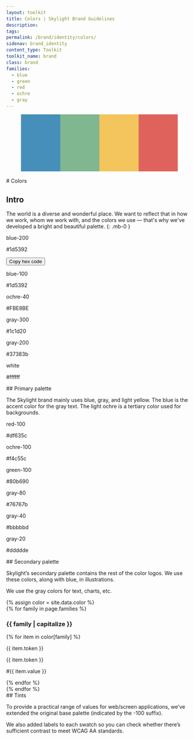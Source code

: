 ```yaml
---
layout: toolkit
title: Colors | Skylight Brand Guidelines
description:
tags:
permalink: /brand/identity/colors/
sidenav: brand_identity
content_type: Toolkit
toolkit_name: brand
class: brand
families:
  - blue
  - green
  - red
  - ochre
  - gray
---
```


<div class="row brand__content-section">
<div class="col-md-8">
  <figure class="section__img p-5">
    <img class="" src="/img/brand/identity/colors/intro.svg" alt="">
  </figure>
</div>
<div class="col-md-4" markdown="1">
# Colors

## Intro

The world is a diverse and wonderful place. We want to reflect that in how we work, whom we work with, and the colors we use — that's why we've developed a bright and beautiful palette.
{: .mb-0 }
</div>
</div>

<div class="row brand__content-section">
<div class="col-md-8">
  <div class="section__container p-5">
    <div class="swatch__container brand-swatch">
      <div class="row no-gutters">
        <div class="col-4 swatch-group">
          <div class="swatch bg-blue"></div>
          <p>blue-200</p>
          <p>#1d5392</p>
          <button class="btn btn-link" title="Copy hex code" data-toggle="tooltip">
            <span class="sr-only">Copy hex code</span>
            <i class="fal fa-copy"></i>
          </button>
        </div>
        <div class="col-4 swatch-group">
          <div class="swatch bg-blue-light"></div>
          <p>blue-100</p>
          <p>#1d5392</p>
        </div>
        <div class="col-4 swatch-group">
          <div class="swatch bg-ochre-40"></div>
          <p>ochre-40</p>
          <p>#FBE8BE</p>
        </div>
      </div>
      <div class="row no-gutters mt-4">
        <div class="col-4 swatch-group">
          <div class="swatch bg-ink"></div>
          <p>gray-300</p>
          <p>#1c1d20</p>
        </div>
        <div class="col-4 swatch-group">
          <div class="swatch bg-gray-darker"></div>
          <p>gray-200</p>
          <p>#37383b</p>
        </div>
        <div class="col-4 swatch-group">
          <div class="swatch border"></div>
          <p>white</p>
          <p>#ffffff</p>
        </div>
      </div>
    </div>
  </div>
</div>
<div class="col-md-4" markdown="1">
## Primary palette

The Skylight brand mainly uses blue, gray, and light yellow. The blue is the accent color for the gray text. The light ochre is a tertiary color used for backgrounds.
</div>
</div>

<div class="row brand__content-section">
<div class="col-md-8">
  <div class="section__container p-5">
    <div class="swatch__container brand-swatch">
      <div class="row no-gutters">
        <div class="col-4 swatch-group">
          <div class="swatch bg-red-100"></div>
          <p>red-100</p>
          <p>#df635c</p>
        </div>
        <div class="col-4 swatch-group">
          <div class="swatch bg-yellow"></div>
          <p>ochre-100</p>
          <p>#f4c55c</p>
        </div>
        <div class="col-4 swatch-group">
          <div class="swatch bg-green-100"></div>
          <p>green-100</p>
          <p>#80b690</p>
        </div>
      </div>
      <div class="row no-gutters mt-4">
        <div class="col-4 swatch-group">
          <div class="swatch bg-gray-80"></div>
          <p>gray-80</p>
          <p>#76767b</p>
        </div>
        <div class="col-4 swatch-group">
          <div class="swatch bg-gray-40"></div>
          <p>gray-40</p>
          <p>#bbbbbd</p>
        </div>
        <div class="col-4 swatch-group">
          <div class="swatch bg-gray-20"></div>
          <p>gray-20</p>
          <p>#ddddde</p>
        </div>
      </div>
    </div>
  </div>
</div>
<div class="col-md-4" markdown="1">
## Secondary palette

Skylight’s secondary palette contains the rest of the color logos. We use these colors, along with blue, in illustrations.

We use the gray colors for text, charts, etc.
</div>
</div>

<div class="row brand__content-section">
<div class="col-md-8">
  <div class="section__container p-5">
    {% assign color = site.data.color %}
    <div class="row">
      {% for family in page.families %}
        <div class="swatch__col col-md-6">
          <h3>{{ family | capitalize }}</h3>
          {% for item in color[family] %}
            <div class="swatch__container swatch__container--vertical">
              <div class="swatch--content swatch--vertical bg-{{ item.token }}">
                <p>{{ item.token }}</p>
                <p>{{ item.token }}</p>
              </div>
              <p class="brand__hex">#{{ item.value }}</p>
            </div>
          {% endfor %}
        </div>
      {% endfor %}
    </div>
  </div>
</div>
<div class="col-md-4" markdown="1">
## Tints

To provide a practical range of values for web/screen applications, we’ve extended the original base palette (indicated by the -100 suffix).

We also added labels to each swatch so you can check whether there’s sufficient contrast to meet WCAG AA standards.
</div>
</div>
